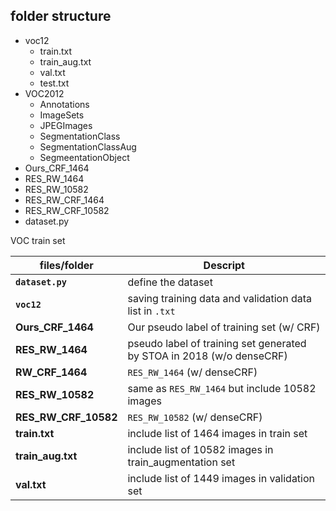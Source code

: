 ## folder structure
- voc12
    - train.txt
    - train_aug.txt
    - val.txt
    - test.txt
- VOC2012
    - Annotations
    - ImageSets
    - JPEGImages
    - SegmentationClass
    - SegmentationClassAug
    - SegmeentationObject
- Ours_CRF_1464
- RES_RW_1464
- RES_RW_10582
- RES_RW_CRF_1464  
- RES_RW_CRF_10582
- dataset.py

VOC train set

|files/folder       |Descript|
|-                  |-|
**`dataset.py`**    | define the dataset
**`voc12`**         | saving training data and validation data list in `.txt`
**Ours_CRF_1464**   | Our pseudo label of training set (w/ CRF)
**RES_RW_1464**     | pseudo label of training set generated by STOA in 2018 (w/o denseCRF)
**RW_CRF_1464**     | `RES_RW_1464` (w/ denseCRF)
**RES_RW_10582**    | same as `RES_RW_1464` but include 10582 images
**RES_RW_CRF_10582**| `RES_RW_10582` (w/ denseCRF)
**train.txt**       |include list of 1464 images in train set
**train_aug.txt**   |include list of 10582 images in train_augmentation set
**val.txt**         |include list of 1449 images in validation set
